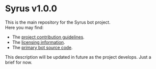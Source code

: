 # Syrus v1.0.0
This is the main repository for the Syrus bot project.  
Here you may find:
- The [project contribution guidelines](https://github.com/syrus-bot/syrus-bot/blob/master/CONTRIBUTING.md).
- The [licensing information](https://github.com/syrus-bot/syrus-bot/blob/master/COPYING).
- The [primary bot source code](https://github.com/syrus-bot/syrus-bot/tree/master/code).

This description will be updated in future as the project develops. Just a brief for now.
